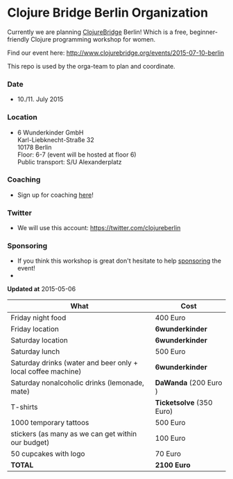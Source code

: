 # Clojure Bridge Berlin Organization 
Currently we are planning [ClojureBridge](http://www.clojurebridge.org/) Berlin!
Which is a free, beginner-friendly Clojure programming workshop for women.  

Find our event here: http://www.clojurebridge.org/events/2015-07-10-berlin

This repo is used by the orga-team to plan and coordinate.

### Date

- 10./11. July 2015

### Location

- 6 Wunderkinder GmbH  
Karl-Liebknecht-Straße 32  
10178 Berlin  
Floor: 6-7 (event will be hosted at floor 6)  
Public transport: S/U Alexanderplatz

### Coaching
- Sign up for coaching [here](https://docs.google.com/forms/d/1tZXTsTPkeHA4EAW2pMVk_CzW1FkSxmGRWrgdvkPI__4/viewform?c=0&w=1)!

### Twitter
- We will use this account: https://twitter.com/clojureberlin

### Sponsoring
- If you think this workshop is great don't hesitate to help [sponsoring](https://github.com/clojurebridge-berlin/organization/issues/2) the event! 
- 
**Updated at** 2015-05-06

What  | Cost
------------- | -------------
Friday night food  | 400 Euro
Friday location  | **6wunderkinder**
Saturday location  | **6wunderkinder**
Saturday lunch  | 500 Euro
Saturday drinks (water and beer only + local coffee machine) | **6wunderkinder**
Saturday nonalcoholic drinks (lemonade, mate) | **DaWanda** (200 Euro )
T-shirts | **Ticketsolve** (350 Euro)
1000 temporary tattoos | 500 Euro
stickers (as many as we can get within our budget)  | 100 Euro
50 cupcakes with logo  | 70 Euro
**TOTAL** | **2100 Euro**
